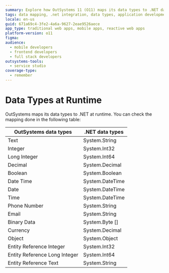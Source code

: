 ```yaml
---
summary: Explore how OutSystems 11 (O11) maps its data types to .NET data types at runtime.
tags: data mapping, .net integration, data types, application development, outsystems best practices
locale: en-us
guid: 671a69c4-3fe2-4a6a-9627-2eae9526aece
app_type: traditional web apps, mobile apps, reactive web apps
platform-version: o11
figma:
audience:
  - mobile developers
  - frontend developers
  - full stack developers
outsystems-tools:
  - service studio
coverage-type:
  - remember
---
```


# Data Types at Runtime

OutSystems maps its data types to .NET at runtime. You can check the
mapping done in the following table:

OutSystems data types  |  .NET data types  |
---|---|
 Text | System.String |
Integer | System.Int32 |
Long Integer | System.Int64 |
Decimal | System.Decimal |
Boolean | System.Boolean |
Date Time | System.DateTime |
Date | System.DateTime |
Time | System.DateTime |
Phone Number | System.String |
Email | System.String |
Binary Data | System.Byte [] |
Currency | System.Decimal |
Object | System.Object |
Entity Reference Integer | System.Int32 |
Entity Reference Long Integer | System.Int64 |
Entity Reference Text | System.String |